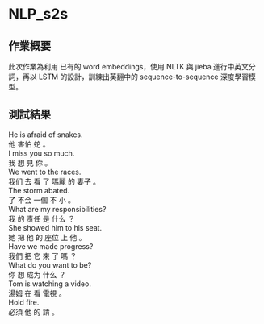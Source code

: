 # NLP_s2s

## 作業概要
此次作業為利用 已有的 word embeddings，使用 NLTK 與 jieba 進行中英文分詞，再以 LSTM 的設計，訓練出英翻中的 sequence-to-sequence 深度學習模型。

## 測試結果

 He is afraid of snakes.  
他 害怕 蛇 。   
 I miss you so much.  
我 想 見 你 。   
 We went to the races.  
我们 去 看 了 瑪麗 的 妻子 。   
 The storm abated.  
了 不会 一個 不 小 。   
 What are my responsibilities?  
我 的 责任 是 什么 ？   
 She showed him to his seat.  
她 把 他 的 座位 上 他 。   
 Have we made progress?  
我們 把 它 來 了 嗎 ？   
 What do you want to be?  
你 想 成为 什么 ？   
 Tom is watching a video.  
湯姆 在 看 電視 。   
 Hold fire.  
必須 他 的 請 。   
